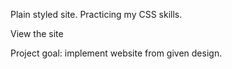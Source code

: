 Plain styled site. Practicing my CSS skills.

View the site

Project goal: implement website from given design. 